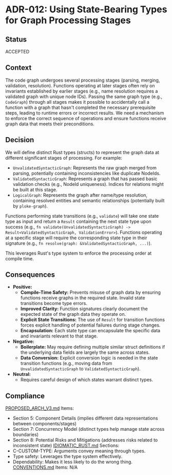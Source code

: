 # ADR-012: Using State-Bearing Types for Graph Processing Stages

## Status
ACCEPTED

## Context
The code graph undergoes several processing stages (parsing, merging, validation, resolution). Functions operating at later stages often rely on invariants established by earlier stages (e.g., name resolution requires a validated graph with unique node IDs). Passing the same graph type (e.g., `CodeGraph`) through all stages makes it possible to accidentally call a function with a graph that hasn't completed the necessary prerequisite steps, leading to runtime errors or incorrect results. We need a mechanism to enforce the correct sequence of operations and ensure functions receive graph data that meets their preconditions.

## Decision
We will define distinct Rust types (structs) to represent the graph data at different significant stages of processing. For example:
- `UnvalidatedSyntacticGraph`: Represents the raw graph merged from parsing, potentially containing inconsistencies like duplicate NodeIds.
- `ValidatedSyntacticGraph`: Represents a graph that has passed basic validation checks (e.g., NodeId uniqueness). Indices for relations might be built at this stage.
- `LogicalGraph`: Represents the graph after name/type resolution, containing resolved entities and semantic relationships (potentially built by `ploke-graph`).

Functions performing state transitions (e.g., `validate`) will take one state type as input and return a `Result` containing the next state type upon success (e.g., `fn validate(UnvalidatedSyntacticGraph) -> Result<ValidatedSyntacticGraph, ValidationError>`). Functions operating at a specific stage will require the corresponding state type in their signature (e.g., `fn resolve(graph: &ValidatedSyntacticGraph, ...)`).

This leverages Rust's type system to enforce the processing order at compile time.

## Consequences
- **Positive:**
    - **Compile-Time Safety:** Prevents misuse of graph data by ensuring functions receive graphs in the required state. Invalid state transitions become type errors.
    *   **Improved Clarity:** Function signatures clearly document the expected state of the graph data they operate on.
    *   **Explicit State Transitions:** The use of `Result` for transition functions forces explicit handling of potential failures during stage changes.
    *   **Encapsulation:** Each state type can encapsulate the specific data and invariants relevant to that stage.
- **Negative:**
    - **Boilerplate:** May require defining multiple similar struct definitions if the underlying data fields are largely the same across states.
    - **Data Conversion:** Explicit conversion logic is needed in the state transition functions (e.g., moving data from `UnvalidatedSyntacticGraph` to `ValidatedSyntacticGraph`).
- **Neutral:**
    - Requires careful design of which states warrant distinct types.

## Compliance
[PROPOSED_ARCH_V3.md](/PROPOSED_ARCH_V3.md) Items:
- Section 5: Component Details (implies different data representations between components/stages)
- Section 7: Concurrency Model (distinct types help manage state across boundaries)
- Section 8: Potential Risks and Mitigations (addresses risks related to inconsistent state)
[IDIOMATIC_RUST.md](ai_workflow/AI_Always_Instructions/IDIOMATIC_RUST.md) Sections:
- C-CUSTOM-TYPE: Arguments convey meaning through types.
- Type safety: Leverages the type system effectively.
- Dependability: Makes it less likely to do the wrong thing.
[CONVENTIONS.md](ai_workflow/AI_Always_Instructions/CONVENTIONS.md) Items: N/A
